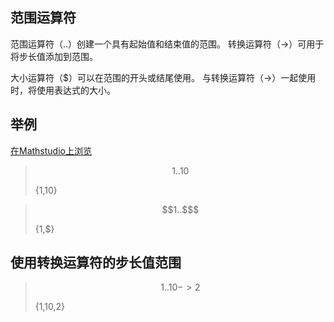 ## 范围运算符

范围运算符（..）创建一个具有起始值和结束值的范围。 转换运算符（->）可用于将步长值添加到范围。

大小运算符（$）可以在范围的开头或结尾使用。 与转换运算符（->）一起使用时，将使用表达式的大小。

## 举例

[在Mathstudio上浏览](http://mathstud.io/?input[0]=MS4uMTA%3D&input[1]=MS4uJA%3D%3D&input[2]=MS4uMTAgLT4gMg%3D%3D)

> ```math
> 1..10
> ```
>
> {1,10}

> ```math
> 1..$
> ```
>
> {1,\$}

## 使用转换运算符的步长值范围

> ```math
> 1..10 -> 2
> ```
>
> {1,10,2}
